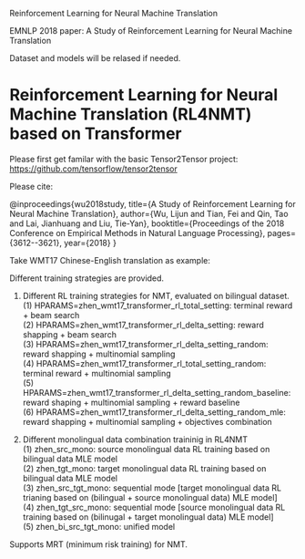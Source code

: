 Reinforcement Learning for Neural Machine Translation

EMNLP 2018 paper: A Study of Reinforcement Learning for Neural Machine Translation

Dataset and models will be relased if needed. 

# Reinforcement Learning for Neural Machine Translation (RL4NMT) based on Transformer

Please first get familar with the basic Tensor2Tensor project: https://github.com/tensorflow/tensor2tensor

Please cite:

@inproceedings{wu2018study,
  title={A Study of Reinforcement Learning for Neural Machine Translation},
  author={Wu, Lijun and Tian, Fei and Qin, Tao and Lai, Jianhuang and Liu, Tie-Yan},
  booktitle={Proceedings of the 2018 Conference on Empirical Methods in Natural Language Processing},
  pages={3612--3621},
  year={2018}
}

Take WMT17 Chinese-English translation as example: 

Different training strategies are provided.

1. Different RL training strategies for NMT, evaluated on bilingual dataset. <br>
(1) HPARAMS=zhen_wmt17_transformer_rl_total_setting: terminal reward + beam search <br>
(2) HPARAMS=zhen_wmt17_transformer_rl_delta_setting: reward shapping + beam search <br>
(3) HPARAMS=zhen_wmt17_transformer_rl_delta_setting_random: reward shapping + multinomial sampling <br>
(4) HPARAMS=zhen_wmt17_transformer_rl_total_setting_random: terminal reward + multinomial sampling <br>
(5) HPARAMS=zhen_wmt17_transformer_rl_delta_setting_random_baseline: reward shaping + multinomial sampling + reward baseline <br>
(6) HPARAMS=zhen_wmt17_transformer_rl_delta_setting_random_mle: reward shapping + multinomial sampling + objectives combination

2. Different monolingual data combination traininig in RL4NMT <br>
(1) zhen_src_mono: source monolingual data RL training based on bilingual data MLE model <br>
(2) zhen_tgt_mono: target monolingual data RL training based on bilingual data MLE model <br>
(3) zhen_src_tgt_mono: sequential mode [target monolingual data RL trianing based on (bilingual + source monolingual data) MLE model] <br>
(4) zhen_tgt_src_mono: sequential mode [source monolingual data RL training based on (bilinugal + target monolingual data) MLE model] <br>
(5) zhen_bi_src_tgt_mono: unified model

Supports MRT (minimum risk training) for NMT. 
